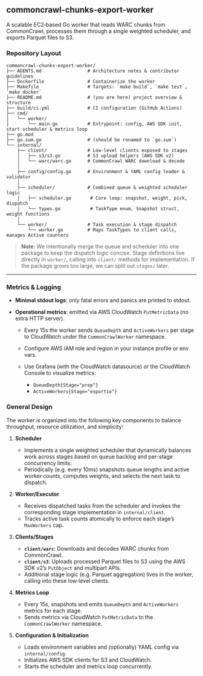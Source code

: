 ## commoncrawl-chunks-export-worker

A scalable EC2‐based Go worker that reads WARC chunks from CommonCrawl, processes them through a single weighted scheduler, and exports Parquet files to S3.

### Repository Layout

```
commoncrawl-chunks-export-worker/
├── AGENTS.md                 # Architecture notes & contributor guidelines
├── Dockerfile                # Containerize the worker
├── Makefile                  # Targets: `make build`, `make test`, `make docker`
├── README.md                 # (you are here) project overview & structure
├── build/ci.yml              # CI configuration (GitHub Actions)
├── cmd/
│   └── worker/
│       └── main.go           # Entrypoint: config, AWS SDK init, start scheduler & metrics loop
├── go.mod
├── go.sum.go                 # (should be renamed to `go.sum`)
└── internal/
    ├── client/               # Low‐level clients exposed to stages
    │   ├── s3/s3.go          # S3 upload helpers (AWS SDK v2)
    │   └── warc/warc.go      # CommonCrawl WARC download & decode
    │
    ├── config/config.go      # Environment & YAML config loader & validator
    │
    ├── scheduler/            # Combined queue & weighted scheduler logic
    │   ├── scheduler.go       # Core loop: snapshot, weight, pick, dispatch
    │   └── types.go           # TaskType enum, Snapshot struct, weight functions
    │
    └── worker/               # Task execution & stage dispatch
        └── worker.go         # Maps TaskTypes to client calls, manages Active counters
```

> **Note**: We intentionally merge the queue and scheduler into one package to keep the dispatch logic concise. Stage definitions live directly in `worker/`, calling into `client/` methods for implementation. If the package grows too large, we can split out `stages/` later.

---

### Metrics & Logging

* **Minimal stdout logs**: only fatal errors and panics are printed to stdout.
* **Operational metrics**: emitted via AWS CloudWatch `PutMetricData` (no extra HTTP server).

    * Every 15s the worker sends `QueueDepth` and `ActiveWorkers` per stage to CloudWatch under the `CommonCrawlWorker` namespace.
    * Configure AWS IAM role and region in your instance profile or env vars.
    * Use Grafana (with the CloudWatch datasource) or the CloudWatch Console to visualize metrics:

        * `QueueDepth{Stage="prep"}`
        * `ActiveWorkers{Stage="exportio"}`

### General Design

The worker is organized into the following key components to balance throughput, resource utilization, and simplicity:

1. **Scheduler**

    * Implements a single weighted scheduler that dynamically balances work across stages based on queue backlog and per-stage concurrency limits.
    * Periodically (e.g. every 10ms) snapshots queue lengths and active worker counts, computes weights, and selects the next task to dispatch.

2. **Worker/Executor**

    * Receives dispatched tasks from the scheduler and invokes the corresponding stage implementation in `internal/client`.
    * Tracks active task counts atomically to enforce each stage’s `MaxWorkers` cap.

3. **Clients/Stages**

    * **`client/warc`**: Downloads and decodes WARC chunks from CommonCrawl.
    * **`client/s3`**: Uploads processed Parquet files to S3 using the AWS SDK v2’s `PutObject` and multipart APIs.
    * Additional stage logic (e.g. Parquet aggregation) lives in the worker, calling into these low‐level clients.

4. **Metrics Loop**

    * Every 15s, snapshots and emits `QueueDepth` and `ActiveWorkers` metrics for each stage.
    * Sends metrics via CloudWatch `PutMetricData` to the `CommonCrawlWorker` namespace.

5. **Configuration & Initialization**

    * Loads environment variables and (optionally) YAML config via `internal/config`.
    * Initializes AWS SDK clients for S3 and CloudWatch.
    * Starts the scheduler and metrics loop concurrently.



